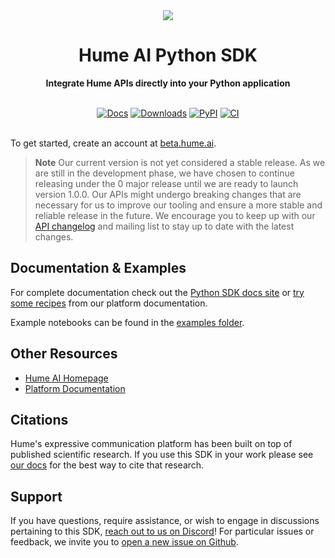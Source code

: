 <div align="center">
  <img src="https://storage.googleapis.com/hume-public-logos/hume/hume-banner.png">
  <h1>Hume AI Python SDK</h1>

  <p>
    <strong>Integrate Hume APIs directly into your Python application</strong>
  </p>

  <br>
  <div>
    <a href="https://humeai.github.io/hume-python-sdk"><img src="https://img.shields.io/badge/docs-mkdocs-blue" alt="Docs"></a>
    <a href="https://pepy.tech/project/hume"><img src="https://pepy.tech/badge/hume" alt="Downloads"></a>
    <a href="https://pypi.org/project/hume"><img src="https://img.shields.io/pypi/v/hume?logo=python&logoColor=%23cccccc" alt="PyPI"></a>
    <a href="https://github.com/HumeAI/hume-python-sdk/actions/workflows/ci.yml"><img src="https://github.com/HumeAI/hume-python-sdk/actions/workflows/ci.yaml/badge.svg" alt="CI"></a>
  </div>
  <br>
</div>

To get started, create an account at [beta.hume.ai](https://beta.hume.ai).

> **Note**
> Our current version is not yet considered a stable release. As we are still in the development phase, we have chosen to continue releasing under the 0 major release until we are ready to launch version 1.0.0. Our APIs might undergo breaking changes that are necessary for us to improve our tooling and ensure a more stable and reliable release in the future. We encourage you to keep up with our [API changelog](https://dev.hume.ai/changelog) and mailing list to stay up to date with the latest changes.

## Documentation & Examples

For complete documentation check out the [Python SDK docs site](https://humeai.github.io/hume-python-sdk/) or [try some recipes](https://dev.hume.ai/recipes) from our platform documentation.

Example notebooks can be found in the [examples folder](./examples/README.md).

## Other Resources

- [Hume AI Homepage](https://hume.ai)
- [Platform Documentation](https://help.hume.ai/basics/about-hume-ai)

## Citations

Hume's expressive communication platform has been built on top of published scientific research. If you use this SDK in your work please see [our docs](https://dev.hume.ai/docs/published) for the best way to cite that research.

## Support

If you have questions, require assistance, or wish to engage in discussions pertaining to this SDK, [reach out to us on Discord](https://discord.com/invite/WPRSugvAm6)! For particular issues or feedback, we invite you to [open a new issue on Github](https://github.com/HumeAI/hume-python-sdk/issues/new).
